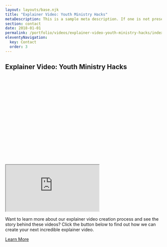 ```yaml
---
layout: layouts/base.njk
title: "Explainer Video: Youth Ministry Hacks"
metaDescription: This is a sample meta description. If one is not present in your page/post's front matter, the default metadata.desciption will be used instead.
section: contact
date: 2018-01-01
permalink: /portfolio/videos/explainer-video-youth-ministry-hacks/index.html
eleventyNavigation:
  key: Contact
  order: 3
---
```


<div class="section light wf-section">
    <div class="w-container">
        <h2 class="heading">Explainer Video: Youth Ministry Hacks</h2>
        <div style="padding-top:56.27659574468085%" class="mb40 w-video w-embed"><iframe class="embedly-embed" src="https://cdn.embedly.com/widgets/media.html?src=https%3A%2F%2Fplayer.vimeo.com%2Fvideo%2F713667229%3Fh%3De5955b583d%26app_id%3D122963&amp;dntp=1&amp;display_name=Vimeo&amp;url=https%3A%2F%2Fvimeo.com%2F713667229&amp;image=https%3A%2F%2Fi.vimeocdn.com%2Fvideo%2F1438630452-3ca45b52ca6919dce2e1b811e56cc2e3b57dd55f08c09628c7cea6dfc38555de-d_1280&amp;key=96f1f04c5f4143bcb0f2e68c87d65feb&amp;type=text%2Fhtml&amp;schema=vimeo" scrolling="no" allowfullscreen="" title="11 Youth Ministry Hacks - Spend More Time on What Matters Most!.mp4"></iframe></div>
        <p class="content mb20">Want to learn more about our explainer video creation process and see the story behind these videos? Click the button below to find out how we can create your next incredible explainer video.</p>
        <a href="/portfolio/explainer-videos" class="btn cta w-button">Learn More</a>
    </div>
</div>
